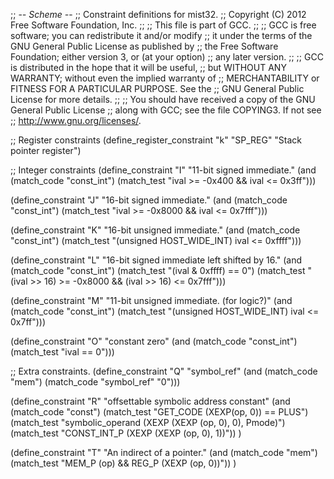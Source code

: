 ;; -*- Scheme -*-
;; Constraint definitions for mist32.
;; Copyright (C) 2012 Free Software Foundation, Inc.
;;
;; This file is part of GCC.
;;
;; GCC is free software; you can redistribute it and/or modify
;; it under the terms of the GNU General Public License as published by
;; the Free Software Foundation; either version 3, or (at your option)
;; any later version.
;;
;; GCC is distributed in the hope that it will be useful,
;; but WITHOUT ANY WARRANTY; without even the implied warranty of
;; MERCHANTABILITY or FITNESS FOR A PARTICULAR PURPOSE.  See the
;; GNU General Public License for more details.
;;
;; You should have received a copy of the GNU General Public License
;; along with GCC; see the file COPYING3.  If not see
;; <http://www.gnu.org/licenses/>.

;; Register constraints
(define_register_constraint "k" "SP_REG"
  "Stack pointer register")

;; Integer constraints
(define_constraint "I"
  "11-bit signed immediate."
  (and (match_code "const_int")
       (match_test "ival >= -0x400 && ival <= 0x3ff")))

(define_constraint "J"
  "16-bit signed immediate."
  (and (match_code "const_int")
       (match_test "ival >= -0x8000 && ival <= 0x7fff")))

(define_constraint "K"
  "16-bit unsigned immediate."
  (and (match_code "const_int")
       (match_test "(unsigned HOST_WIDE_INT) ival <= 0xffff")))

(define_constraint "L"
  "16-bit signed immediate left shifted by 16."
  (and (match_code "const_int")
       (match_test "(ival & 0xffff) == 0")
       (match_test "(ival >> 16) >= -0x8000 && (ival >> 16) <= 0x7fff")))

(define_constraint "M"
  "11-bit unsigned immediate. (for logic?)"
  (and (match_code "const_int")
       (match_test "(unsigned HOST_WIDE_INT) ival <= 0x7ff")))

(define_constraint "O"
  "constant zero"
  (and (match_code "const_int")
       (match_test "ival == 0")))

;; Extra constraints.
(define_constraint "Q"
  "symbol_ref"
  (and (match_code "mem")
       (match_code "symbol_ref" "0")))

(define_constraint "R"
  "offsettable symbolic address constant"
  (and (match_code "const")
       (match_test "GET_CODE (XEXP(op, 0)) == PLUS")
       (match_test "symbolic_operand (XEXP (XEXP (op, 0), 0), Pmode)")
       (match_test "CONST_INT_P (XEXP (XEXP (op, 0), 1))"))
)

(define_constraint "T"
  "An indirect of a pointer."
  (and (match_code "mem")
       (match_test "MEM_P (op) && REG_P (XEXP (op, 0))"))
)
